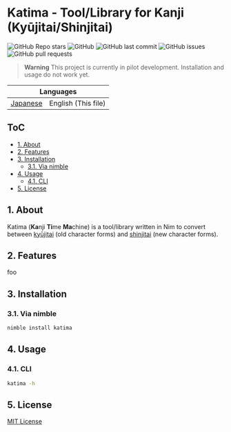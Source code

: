 # Katima - Tool/Library for Kanji (Kyūjitai/Shinjitai) <!-- omit in toc -->

![GitHub Repo stars](https://img.shields.io/github/stars/lafixier/katima?style=for-the-badge)
![GitHub](https://img.shields.io/github/license/lafixier/katima?style=for-the-badge)
![GitHub last commit](https://img.shields.io/github/last-commit/lafixier/katima?style=for-the-badge)
![GitHub issues](https://img.shields.io/github/issues/lafixier/katima?style=for-the-badge)
![GitHub pull requests](https://img.shields.io/github/issues-pr-raw/lafixier/katima?style=for-the-badge)

> **Warning**
> This project is currently in pilot development.
> Installation and usage do not work yet.

<!-- ここにGIFを挿入 -->

<div align="center">
  <table>
    <tr>
      <thead>
        <tr>
          <th colspan="2">Languages</th>
        </tr>
      </thead>
      <tbody>
        <td>
          <a href="README_ja.md">Japanese</a>
        </td>
        <td>English (This file)</td>
      </tbody>
    </tr>
  </table>
</div>

## ToC <!-- omit in toc -->

- [1. About](#1-about)
- [2. Features](#2-features)
- [3. Installation](#3-installation)
  - [3.1. Via nimble](#31-via-nimble)
- [4. Usage](#4-usage)
  - [4.1. CLI](#41-cli)
- [5. License](#5-license)

## 1. About

Katima (**Ka**nji **Ti**me **Ma**chine) is a tool/library written in Nim to convert between [kyūjitai](https://en.wikipedia.org/wiki/Ky%C5%ABjitai) (old character forms) and [shinjitai](https://en.wikipedia.org/wiki/Shinjitai) (new character forms).

## 2. Features

foo

## 3. Installation

### 3.1. Via nimble

```bash
nimble install katima
```

## 4. Usage

### 4.1. CLI

```bash
katima -h
```

## 5. License

[MIT License](LICENSE)
